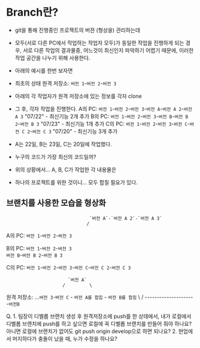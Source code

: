 # Branch란?
- git을 통해 진행중인 프로젝트의 버젼 (형상을) 관리하는데
- 모두(서로 다른 PC에서 작업하는 작업자 모두)가 동일한 작업을 진행하게 되는 경우, 서로 다른 작업의 결과물중, 어느것이 최신인지 파악하기 어렵기 때문에, 이러한 작업 공간을 나누기 위해 사용한다.

- 아래의 예시를 한번 보자면

- 최초의 상태
원격 저장소: `버전 1`-`버전 2`-`버전 3`
- 아래의 각 작업자가 원격 저장소에 있는 정보를 각자 clone
- 그 후, 각자 작업을 진행한다.
A의 PC: `버전 1`-`버전 2`-`버전 3`-`버전 A`-`버전 A 2`-`버전 A 3`
                                    "07/22" - 최신기능 2개 추가
B의 PC: `버전 1`-`버전 2`-`버전 3`-`버전 B`-`버전 B 2`-`버전 B 3`
                                    "07/23" - 최신기능 1개 추가
C의 PC: `버전 1`-`버전 2`-`버전 3`-`버전 C`-`버전 C 2`-`버전 C 3`
                                    "07/20" - 최신기능 3개 추가
- A는 22일, B는 23일, C는 20일에 작업했다.
- 누구의 코드가 가장 최신의 코드일까?

- 위의 상황에서... A, B, C가 작업한 각 내용물은
- 하나의 프로젝트를 위한 것이니... 모두 합칠 필요가 있다.

## 브랜치를 사용한 모습을 형상화 

                                   `버전 A`-`버전 A 2`-`버전 A 3`     
                                  /
A의 PC: `버전 1`-`버전 2`-`버전 3` 
                                  
B의 PC: `버전 1`-`버전 2`-`버전 3`
                                  \
                                   `버전 B`-`버전 B 2`-`버전 B 3`     

C의 PC: `버전 1`-`버전 2`-`버전 3`-`버전 C`-`버전 C 2`-`버전 C 3`


                           `버전 A`
                         /         \
원격 저장소: ...`버전 3`-`버전 C` - `버전 A를 합칩` - `버전 B를 합침`
                          \                           /
                            ---------------------`버전B`                        

Q. 1. 팀장이 디벨롭 브랜치 생성 후 원격저장소에 push를 한 상태에서, 내가 로컬에서 디벨롭 브랜치에 push를 하고 싶으면 로컬에 꼭 디벨롭 브랜치를 만들어 줘야 하나요? 아니면 로컬에 브랜치가 없어도 git push origin develop으로 하면 되나요?
2. 현업에서 머지하다가 충돌이 났을 때, 누가 수정을 하나요?
